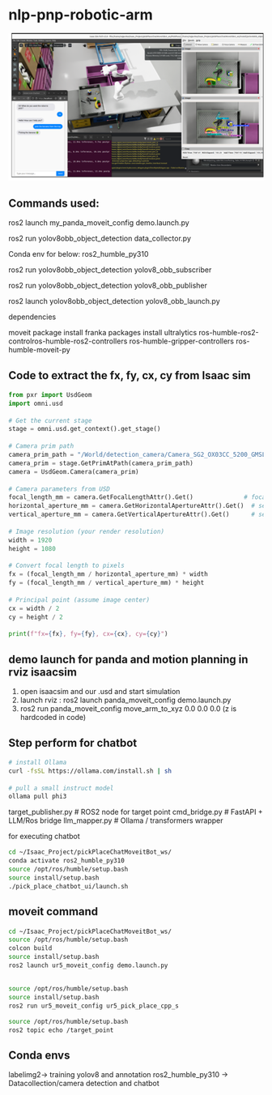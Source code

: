 # nlp-pnp-robotic-arm
![image](docs/PickPlace.png)

## Commands used:

ros2 launch my_panda_moveit_config demo.launch.py 

ros2 run yolov8obb_object_detection data_collector.py 




Conda env for below: ros2_humble_py310

ros2 run yolov8obb_object_detection yolov8_obb_subscriber

ros2 run yolov8obb_object_detection yolov8_obb_publisher 

ros2 launch yolov8obb_object_detection yolov8_obb_launch.py


dependencies

moveit package
install franka packages
install ultralytics
ros-humble-ros2-controlros-humble-ros2-controllers
ros-humble-gripper-controllers
ros-humble-moveit-py




## Code to extract the fx, fy, cx, cy from Isaac sim 

```python
from pxr import UsdGeom
import omni.usd

# Get the current stage
stage = omni.usd.get_context().get_stage()

# Camera prim path
camera_prim_path = "/World/detection_camera/Camera_SG2_OX03CC_5200_GMSL2_H60YA"
camera_prim = stage.GetPrimAtPath(camera_prim_path)
camera = UsdGeom.Camera(camera_prim)

# Camera parameters from USD
focal_length_mm = camera.GetFocalLengthAttr().Get()              # focal length in mm
horizontal_aperture_mm = camera.GetHorizontalApertureAttr().Get()  # sensor width in mm
vertical_aperture_mm = camera.GetVerticalApertureAttr().Get()      # sensor height in mm

# Image resolution (your render resolution)
width = 1920
height = 1080

# Convert focal length to pixels
fx = (focal_length_mm / horizontal_aperture_mm) * width
fy = (focal_length_mm / vertical_aperture_mm) * height

# Principal point (assume image center)
cx = width / 2
cy = height / 2

print(f"fx={fx}, fy={fy}, cx={cx}, cy={cy}")
```
## demo launch for panda and motion planning in rviz isaacsim
1. open isaacsim and our .usd and start simulation
2. launch rviz : ros2 launch panda_moveit_config demo.launch.py 
3. ros2 run panda_moveit_config move_arm_to_xyz 0.0 0.0 0.0 (z is hardcoded in code)


## Step perform for chatbot
```bash
# install Ollama
curl -fsSL https://ollama.com/install.sh | sh

# pull a small instruct model
ollama pull phi3
```
target_publisher.py    # ROS2 node for target point 
cmd_bridge.py          # FastAPI + LLM/Ros bridge
llm_mapper.py          # Ollama / transformers wrapper

for executing chatbot
```bash
cd ~/Isaac_Project/pickPlaceChatMoveitBot_ws/
conda activate ros2_humble_py310
source /opt/ros/humble/setup.bash
source install/setup.bash
./pick_place_chatbot_ui/launch.sh 
```


## moveit command 
```bash
cd ~/Isaac_Project/pickPlaceChatMoveitBot_ws/
source /opt/ros/humble/setup.bash
colcon build
source install/setup.bash  
ros2 launch ur5_moveit_config demo.launch.py 
```

##
```bash
source /opt/ros/humble/setup.bash
source install/setup.bash  
ros2 run ur5_moveit_config ur5_pick_place_cpp_s 
```

```bash
source /opt/ros/humble/setup.bash
ros2 topic echo /target_point
```


## Conda envs

labelimg2-> training yolov8 and annotation 
ros2_humble_py310 -> Datacollection/camera detection and chatbot

